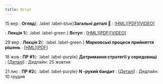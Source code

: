 ```yaml
---
title: Вступ
---
```


15 вер
: **Огляд**{: .label .label-blue}**Загальні деталі 👋**
  : [[HML](https://ykochura.github.io/rl-kpi/?p=course-details.md#1)][[PDF](https://ykochura.github.io/rl-kpi/pdf/course-details.pdf)][[VIDEO](https://youtu.be/s0inGAwksF4)]

: **Лекція 1**{: .label .label-green } **Вступ**
  : [[HML](https://ykochura.github.io/rl-kpi/?p=lecture1.md#1)][[PDF](https://ykochura.github.io/rl-kpi/pdf/lecture1.pdf)][[VIDEO](https://youtu.be/t_4451RF51Y)]

29 вер
: **Лекція 2**{: .label .label-green } **Марковськi процеси прийняття рiшень**
  : [[HML](https://ykochura.github.io/rl-kpi/?p=lecture2.md#1)][[PDF](https://ykochura.github.io/rl-kpi/pdf/lecture2.pdf)]

18 жов
: **ПР #1**{: .label .label-purple} **Дотримання стратегії у середовищі**
  : [[Деталі](https://ykochura.github.io/rl-kpi/practice/practice1.pdf)]
: Дедлайн: 25 жовтня


21 лис
: **ПР #2**{: .label .label-purple} **N -рукий бандит**
  : [[Деталі](https://ykochura.github.io/rl-kpi/practice/practice2/practice2.pdf)]
: Дедлайн: 10 грудня


<!-- : **Книги 📚**{: .label .label-red}**Для читання** -->
  <!-- : PMPP Ch. 1, pp. 1-18 <br> PHPC Ch. 1, pp. 1-34 -->
